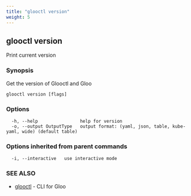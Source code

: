 ```yaml
---
title: "glooctl version"
weight: 5
---
```

## glooctl version

Print current version

### Synopsis

Get the version of Glooctl and Gloo

```
glooctl version [flags]
```

### Options

```
  -h, --help                help for version
  -o, --output OutputType   output format: (yaml, json, table, kube-yaml, wide) (default table)
```

### Options inherited from parent commands

```
  -i, --interactive   use interactive mode
```

### SEE ALSO

* [glooctl](../glooctl)	 - CLI for Gloo

